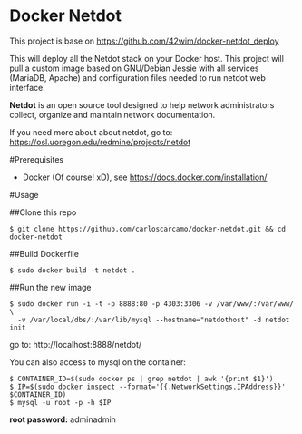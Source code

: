 Docker Netdot
=============

This project is base on https://github.com/42wim/docker-netdot_deploy

This will deploy all the Netdot stack on your Docker host. This project will pull a custom image based on GNU/Debian Jessie with all services (MariaDB, Apache) and configuration files needed to run netdot web interface.


**Netdot** is an open source tool designed to help network administrators collect, organize and maintain network documentation.

If you need more about about netdot, go to: https://osl.uoregon.edu/redmine/projects/netdot

#Prerequisites

* Docker (Of course! xD), see https://docs.docker.com/installation/

#Usage

##Clone this repo

```
$ git clone https://github.com/carloscarcamo/docker-netdot.git && cd docker-netdot
```

##Build Dockerfile

```
$ sudo docker build -t netdot .
```

##Run the new image

```
$ sudo docker run -i -t -p 8888:80 -p 4303:3306 -v /var/www/:/var/www/ \
  -v /var/local/dbs/:/var/lib/mysql --hostname="netdothost" -d netdot init
```

go to: http://localhost:8888/netdot/

You can also access to mysql on the container:

```
$ CONTAINER_ID=$(sudo docker ps | grep netdot | awk '{print $1}')
$ IP=$(sudo docker inspect --format='{{.NetworkSettings.IPAddress}}' $CONTAINER_ID)
$ mysql -u root -p -h $IP
```

**root password:** adminadmin
